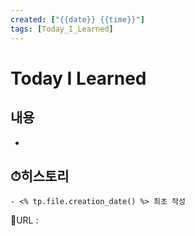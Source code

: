 ```yaml
---
created: ["{{date}} {{time}}"]
tags: [Today_I_Learned]
---
```


# Today I Learned
## 내용
-

## ⏱히스토리
	- <% tp.file.creation_date() %> 최초 작성


📙URL :